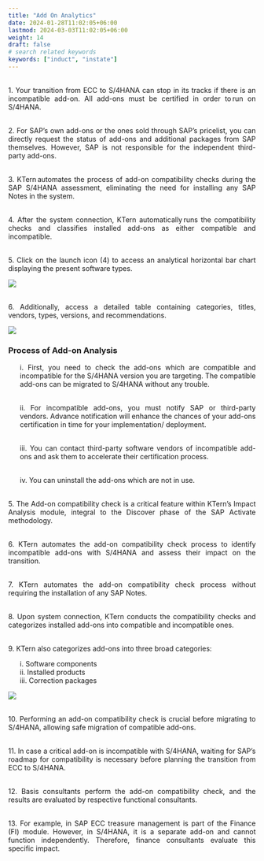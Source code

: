 ```yaml
---
title: "Add On Analytics"
date: 2024-01-28T11:02:05+06:00
lastmod: 2024-03-03T11:02:05+06:00
weight: 14
draft: false
# search related keywords
keywords: ["induct", "instate"]
---
```

<div style='text-align: justify;'>

</br>1. Your transition from ECC to S/4HANA can stop in its tracks if there is an incompatible add-on. All add-ons must be certified in order to run on S/4HANA. 

</br>2. For SAP’s own add-ons or the ones sold through SAP’s pricelist, you can directly request the status of add-ons and additional packages from SAP themselves. However, SAP is not responsible for the independent third-party add-ons.

</br>3. KTern automates the process of add-on compatibility checks during the SAP S/4HANA assessment,  eliminating the need for installing any SAP Notes in the system. 

</br>4. After the system connection, KTern automatically runs the compatibility checks and classifies installed add-ons as either compatible and incompatible.

</br>5. Click on the launch icon (4) to access an analytical horizontal bar chart displaying the present software types.

![](https://storage.googleapis.com/ktern-public-files/product-documentation/Digital%20Maps/51_launch_add_on_analytics_landscape_assessment_digital_maps.png)
 
</br>6. Additionally, access a detailed table containing categories, titles, vendors, types, versions, and recommendations.

![](https://storage.googleapis.com/ktern-public-files/product-documentation/Digital%20Maps/52_add_on_analytics_landscape_assessment_digital_maps.png)

### Process of Add-on Analysis
<ul>
i. First, you need to check the add-ons which are compatible and incompatible for the S/4HANA version you are targeting. The compatible add-ons can be migrated to S/4HANA without any trouble.

</br>ii. For incompatible add-ons, you must notify SAP or third-party vendors. Advance notification will enhance the chances of your add-ons certification in time for your implementation/ deployment.

</br>iii. You can contact third-party software vendors of incompatible add-ons and ask them to accelerate their certification process.

</br>iv. You can uninstall the add-ons which are not in use.
</ul>

</br>5. The Add-on compatibility check is a critical feature within KTern’s Impact Analysis module, integral to the Discover phase of the SAP Activate methodology.

</br>6. KTern automates the add-on compatibility check process to identify  incompatible add-ons with S/4HANA and assess their impact on the transition.

</br>7. KTern automates the add-on compatibility check process without requiring the installation of any SAP Notes. 

</br>8. Upon system connection, KTern conducts the compatibility checks and categorizes installed add-ons into compatible and incompatible ones. 

</br>9. KTern also categorizes add-ons into three broad categories:
<ul>
i. Software components
</br>ii. Installed products
</br>iii. Correction packages
</ul>

![](https://storage.googleapis.com/ktern-public-files/product-documentation/Digital%20Maps/53_table_add_on_analytics_landscape_assessment_digital_maps.png)

</br>10. Performing an add-on compatibility check is crucial before migrating to S/4HANA, allowing safe migration of compatible add-ons.

</br>11. In case a critical add-on is incompatible with S/4HANA, waiting for SAP’s roadmap for compatibility is necessary before planning the transition from ECC to S/4HANA.

</br>12. Basis consultants perform the add-on compatibility check, and the results are evaluated by respective functional consultants. 

</br>13. For example, in SAP ECC treasure management is part of the Finance (FI) module. However, in S/4HANA, it is a separate add-on and cannot function independently. Therefore, finance consultants evaluate this specific impact.

</div>